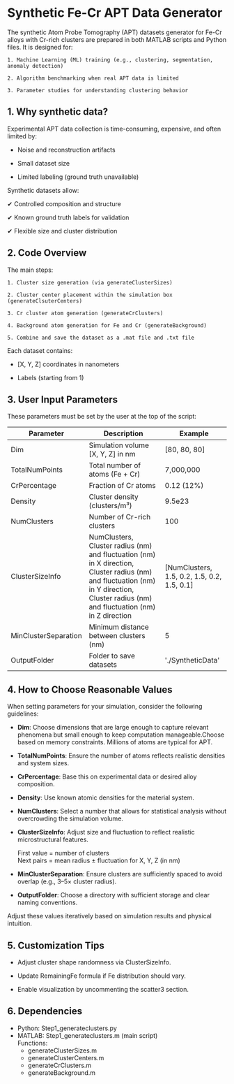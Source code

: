 # Synthetic Fe-Cr APT Data Generator

The synthetic Atom Probe Tomography (APT) datasets generator for Fe-Cr alloys with Cr-rich clusters are prepared in both MATLAB scripts and Python files. It is designed for:

    1. Machine Learning (ML) training (e.g., clustering, segmentation,  anomaly detection)

    2. Algorithm benchmarking when real APT data is limited

    3. Parameter studies for understanding clustering behavior


## 1. Why synthetic data?
Experimental APT data collection is time-consuming, expensive, and often limited by:

- Noise and reconstruction artifacts

- Small dataset size

- Limited labeling (ground truth unavailable)

Synthetic datasets allow:

✔ Controlled composition and structure

✔ Known ground truth labels for validation

✔ Flexible size and cluster distribution

## 2. Code Overview

The main steps:

    1. Cluster size generation (via generateClusterSizes)

    2. Cluster center placement within the simulation box (generateClsuterCenters)

    3. Cr cluster atom generation (generateCrClusters)

    4. Background atom generation for Fe and Cr (generateBackground)

    5. Combine and save the dataset as a .mat file and .txt file

Each dataset contains:

- [X, Y, Z] coordinates in nanometers

- Labels (starting from 1)

## 3. User Input Parameters

These parameters must be set by the user at the top of the script:


| **Parameter**           | **Description**                             |**Example**                                 |
|-------------------------|---------------------------------------------|---------------------------------------------|
| Dim                     | Simulation volume [X, Y, Z] in nm           | [80, 80, 80]                                |
| TotalNumPoints          | Total number of atoms (Fe + Cr)             | 7,000,000                                   |
| CrPercentage            | Fraction of Cr atoms                        | 0.12 (12%)                                  |
| Density                 | Cluster density (clusters/m³)               | 9.5e23                                      |
| NumClusters             | Number of Cr-rich clusters                  | 100                                         |
| ClusterSizeInfo         | NumClusters, Cluster radius (nm) and fluctuation (nm) in X direction, Cluster radius (nm) and fluctuation (nm) in Y direction, Cluster radius (nm) and fluctuation (nm) in Z direction                | [NumClusters, 1.5, 0.2, 1.5, 0.2, 1.5, 0.1]  |
| MinClusterSeparation    | Minimum distance between clusters (nm)      | 5                                           |
| OutputFolder            | Folder to save datasets                     | './SyntheticData'                           |


## 4. How to Choose Reasonable Values

When setting parameters for your simulation, consider the following guidelines:

- **Dim**: Choose dimensions that are large enough to capture relevant phenomena but small enough to keep computation manageable.Choose based on memory constraints. Millions of atoms are typical for APT.
- **TotalNumPoints**: Ensure the number of atoms reflects realistic densities and system sizes.
- **CrPercentage**: Base this on experimental data or desired alloy composition.
- **Density**: Use known atomic densities for the material system.
- **NumClusters**: Select a number that allows for statistical analysis without overcrowding the simulation volume.
- **ClusterSizeInfo**: Adjust size and fluctuation to reflect realistic microstructural features.

    First value = number of clusters  
    Next pairs = mean radius ± fluctuation for X, Y, Z (in nm)
- **MinClusterSeparation**: Ensure clusters are sufficiently spaced to avoid overlap  (e.g., 3–5× cluster radius).
- **OutputFolder**: Choose a directory with sufficient storage and clear naming conventions.

Adjust these values iteratively based on simulation results and physical intuition.

## 5. Customization Tips

- Adjust cluster shape randomness via ClusterSizeInfo.

- Update RemainingFe formula if Fe distribution should vary.

- Enable visualization by uncommenting the scatter3 section.

## 6. Dependencies

- Python: Step1_generateclusters.py  
- MATLAB: Step1_generateclusters.m (main script)  
    Functions:  
    - generateClusterSizes.m  
    - generateClusterCenters.m  
    - generateCrClusters.m  
    - generateBackground.m


